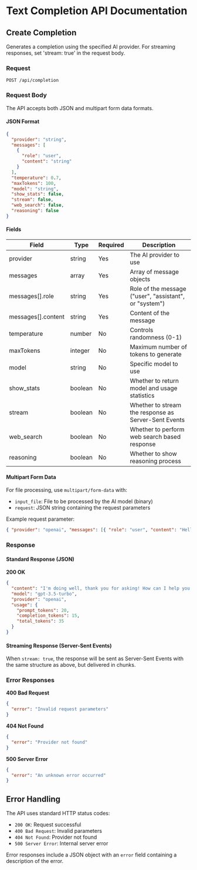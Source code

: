 # Text Completion API Documentation

## Create Completion

Generates a completion using the specified AI provider. For streaming responses, set 'stream: true' in the request body.

### Request

```http
POST /api/completion
```

### Request Body

The API accepts both JSON and multipart form data formats.

#### JSON Format

```json
{
  "provider": "string",
  "messages": [
    {
      "role": "user",
      "content": "string"
    }
  ],
  "temperature": 0.7,
  "maxTokens": 100,
  "model": "string",
  "show_stats": false,
  "stream": false,
  "web_search": false,
  "reasoning": false
}
```

#### Fields

| Field              | Type    | Required | Description                                            |
| ------------------ | ------- | -------- | ------------------------------------------------------ |
| provider           | string  | Yes      | The AI provider to use                                 |
| messages           | array   | Yes      | Array of message objects                               |
| messages[].role    | string  | Yes      | Role of the message ("user", "assistant", or "system") |
| messages[].content | string  | Yes      | Content of the message                                 |
| temperature        | number  | No       | Controls randomness (0-1)                              |
| maxTokens          | integer | No       | Maximum number of tokens to generate                   |
| model              | string  | No       | Specific model to use                                  |
| show_stats         | boolean | No       | Whether to return model and usage statistics           |
| stream             | boolean | No       | Whether to stream the response as Server-Sent Events   |
| web_search         | boolean | No       | Whether to perform web search based response           |
| reasoning          | boolean | No       | Whether to show reasoning process                      |

#### Multipart Form Data

For file processing, use `multipart/form-data` with:

- `input_file`: File to be processed by the AI model (binary)
- `request`: JSON string containing the request parameters

Example request parameter:

```json
{ "provider": "openai", "messages": [{ "role": "user", "content": "Hello" }] }
```

### Response

#### Standard Response (JSON)

**200 OK**

```json
{
  "content": "I'm doing well, thank you for asking! How can I help you today?",
  "model": "gpt-3.5-turbo",
  "provider": "openai",
  "usage": {
    "prompt_tokens": 20,
    "completion_tokens": 15,
    "total_tokens": 35
  }
}
```

#### Streaming Response (Server-Sent Events)

When `stream: true`, the response will be sent as Server-Sent Events with the same structure as above, but delivered in chunks.

### Error Responses

**400 Bad Request**

```json
{
  "error": "Invalid request parameters"
}
```

**404 Not Found**

```json
{
  "error": "Provider not found"
}
```

**500 Server Error**

```json
{
  "error": "An unknown error occurred"
}
```

## Error Handling

The API uses standard HTTP status codes:

- `200 OK`: Request successful
- `400 Bad Request`: Invalid parameters
- `404 Not Found`: Provider not found
- `500 Server Error`: Internal server error

Error responses include a JSON object with an `error` field containing a description of the error.
